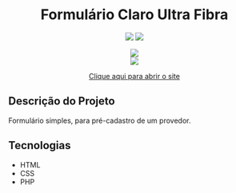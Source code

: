 <h1 align="center">Formulário Claro Ultra Fibra</h1>
<p align="center">
  <img src="https://img.shields.io/github/license/ThiagosousaDEV/FormularioDeContato">
  <img src="http://img.shields.io/static/v1?label=status&message=concluido&color=GREEN&style=flat"/>
</p>

<p align="center">
<img src="https://blogger.googleusercontent.com/img/a/AVvXsEgcOTAvb5zPpGjLAzZQ2m1sQE3di5G3uH9YzRFOUXKXzL9_qx3-l-sPN2Ib3JBSv_cJZlPJYyfjTHbvG63fZ4WvjjZcnKGtX4Hiq8nprazAtRJrpA_9TduVcdUJJSh6awuH5yEab0-gW91lJtGd0zTMXQ5Tnf1pApP96qjsOwKSq_kZIeI-2lGSwbI5JQ"><br>
<img src="https://blogger.googleusercontent.com/img/a/AVvXsEhbFndMERK-sYir6jyZMC5zWWNRDKYuhof78HoNmVQ5QwohF4sPY863abJYsDlWi3YpDT8Es38KxEPYJOj-JurzBDkEOdhGv2XOcEF1BndoHkspbaXF93XbOq3rPAwmewMhuCBUpFjrVnzBag1IKf9Qi6GVztv3w8HnOoZ0tbOzro16xi2C3F_sIcFlRQ">
</p>
<p align="center">
  <a href="https://thiagosousadev.site/github/formulariodecontato/" target="_blank">Clique aqui para abrir o site</a>
</p>

## Descrição do Projeto
Formulário simples, para pré-cadastro de um provedor.

## Tecnologias
- HTML
- CSS
- PHP